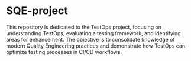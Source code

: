 # SQE-project
This repository is dedicated to the TestOps project, focusing on understanding TestOps, evaluating a testing framework, and identifying areas for enhancement. The objective is to consolidate knowledge of modern Quality Engineering practices and demonstrate how TestOps can optimize testing processes in CI/CD workflows.
